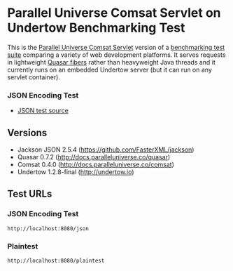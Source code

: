 # Parallel Universe Comsat Servlet on Undertow Benchmarking Test

This is the [Parallel Universe Comsat Servlet](http://docs.paralleluniverse.co/comsat/#servlets) version of a [benchmarking test suite](../) comparing a variety of web development platforms. It serves requests in lightweight [Quasar fibers](http://docs.paralleluniverse.co/quasar/#fibers) rather than heavyweight Java threads and it currently runs on an embedded Undertow server (but it can run on any servlet container).

### JSON Encoding Test

* [JSON test source](src/main/java/hello/HelloWebServer.java)

## Versions

* Jackson JSON 2.5.4 (https://github.com/FasterXML/jackson)
* Quasar 0.7.2 (http://docs.paralleluniverse.co/quasar)
* Comsat 0.4.0 (http://docs.paralleluniverse.co/comsat)
* Undertow 1.2.8-final (http://undertow.io)

## Test URLs

### JSON Encoding Test

    http://localhost:8080/json

### Plaintest

    http://localhost:8080/plaintest
